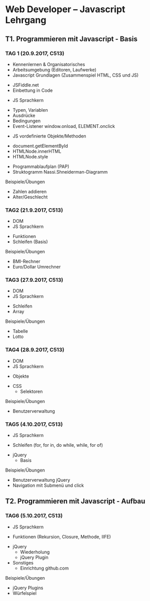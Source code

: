 #  Web Developer – Javascript Lehrgang
## T1. Programmieren mit Javascript - Basis
### TAG 1 (20.9.2017, C513)
-	Kennenlernen & Organisatorisches
-	Arbeitsumgebung (Editoren, Laufwerke)
-	Javascript Grundlagen (Zusammenspiel HTML, CSS und JS)
  * JSFiddle.net
  *	Einbettung in Code
-	JS Sprachkern
  *	Typen, Variablen
  *	Ausdrücke
  *	Bedingungen
  *	Event-Listener window.onload, ELEMENT.onclick
-	JS vordefinierte Objekte/Methoden
  *	document.getElementById
  *	HTMLNode.innerHTML
  *	HTMLNode.style
-	Programmablaufplan (PAP)
-	Struktogramm Nassi.Shneiderman-Diagramm

Beispiele/Übungen
- Zahlen addieren
- Alter/Geschlecht

### TAG2 (21.9.2017, C513)
-	DOM
-	JS Sprachkern
  *	Funktionen
  *	Schleifen (Basis)

Beispiele/Übungen
- BMI-Rechner
- Euro/Dollar Umrechner

### TAG3 (27.9.2017, C513)
-	DOM
-	JS Sprachkern
  *	Schleifen
  * Array

Beispiele/Übungen
- Tabelle
- Lotto

### TAG4 (28.9.2017, C513)
-	DOM
-	JS Sprachkern
  *	Objekte
- CSS
  * Selektoren

Beispiele/Übungen
- Benutzerverwaltung

### TAG5 (4.10.2017, C513)
-	JS Sprachkern
  *	Schleifen (for, for in, do while, while, for of)
- jQuery
  * Basis

Beispiele/Übungen
- Benutzerverwaltung jQuery
- Navigation mit Submenü und click

## T2. Programmieren mit Javascript - Aufbau
### TAG6 (5.10.2017, C513)
-	JS Sprachkern
  * Funktionen (Rekursion, Closure, Methode, IIFE)
- jQuery
  * Wiederholung
  * jQuery Plugin
- Sonstiges
  * Einrichtung github.com

Beispiele/Übungen
- jQuery Plugins
- Würfelspiel
